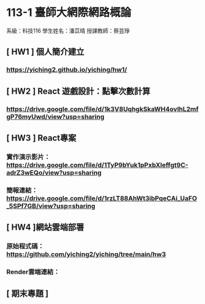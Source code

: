 # 113-1 臺師大網際網路概論
系級：科技116
學生姓名：潘苡晴
授課教師：蔡芸琤

## [ HW1 ] 個人簡介建立
### https://yiching2.github.io/yiching/hw1/
## [ HW2 ] React 遊戲設計：點擊次數計算
### https://drive.google.com/file/d/1k3V8UqhgkSkaWH4ovIhL2mfgP76myUwd/view?usp=sharing
## [ HW3 ] React專案
### 實作演示影片：https://drive.google.com/file/d/1TyP9bYuk1pPxbXleffgt9C-adrZ3wEQo/view?usp=sharing
### 簡報連結：https://drive.google.com/file/d/1rzLT88AhWt3ibPqeCAi_UaFO_5SPf7GB/view?usp=sharing
## [ HW4 ]網站雲端部署
### 原始程式碼：https://github.com/yiching2/yiching/tree/main/hw3
### Render雲端連結：
## [ 期末專題 ]
